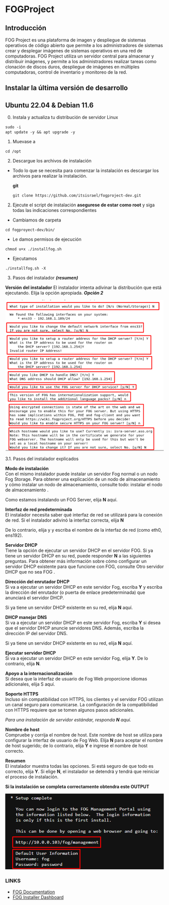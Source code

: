 # FOGProject 

## Introducción

FOG Project es una plataforma de imagen y despliegue de sistemas operativos de código abierto que permite a los administradores de sistemas crear y desplegar imágenes de sistemas operativos en una red de computadoras. FOG Project utiliza un servidor central para almacenar y distribuir imágenes, y permite a los administradores realizar tareas como clonación de discos duros, despliegue de imágenes en múltiples computadoras, control de inventario y monitoreo de la red. 

## Instalar la última versión de desarrollo
## Ubuntu 22.04 & Debian 11.6

0. Instala y actualiza tu distribución de servidor Linux
```
sudo -i
apt update -y && apt upgrade -y
```
1. Muevase a 
```
cd /opt
```
2. Descargue los archivos de instalación

* Todo lo que se necesita para comenzar la instalación es descargar los archivos para realizar la instalación.

  **git** 
  ```
  git clone https://github.com/itsisrael/fogproject-dev.git
  ```

2. Ejecute el script de instalación **asegurese de estar como root** y siga todas las indicaciones correspondientes

- Cambiamos de carpeta 

```
cd fogproyect-dev/bin/
```
- Le damos permisos de ejecución
```
chmod u+x ./installfog.sh
```
- Ejecutamos
```
./installfog.sh -X
```

3. Pasos del instalador ***(resumen)***
   
**Versión del instalador**
El instalador intenta adivinar la distribución que está ejecutando. Elija la opción apropiada.
***Opción 2***

![FOG PROJECT](./1.png)

3.1. Pasos del instalador explicados 


**Modo de instalación**  
Con el mismo instalador puede instalar un servidor Fog normal o un nodo Fog Storage. Para obtener una explicación de un nodo de almacenamiento y cómo instalar un nodo de almacenamiento, consulte todo: instalar el nodo de almacenamiento .

Como estamos instalando un FOG Server, elija **N** aquí.

**Interfaz de red predeterminada**  
El instalador necesita saber qué interfaz de red se utilizará para la conexión de red. Si el instalador adivinó la interfaz correcta, elija **N**

De lo contrario, elija y y escriba el nombre de la interfaz de red (como eth0, ens192).

**Servidor DHCP**  
Tiene la opción de ejecutar un servidor DHCP en el servidor FOG. Si ya tiene un servidor DHCP en su red, puede responder **N** a las siguientes preguntas. Para obtener más información sobre cómo configurar un servidor DHCP existente para que funcione con FOG, consulte Otro servidor DHCP que no sea FOG .


**Dirección del enrutador DHCP**  
Si va a ejecutar un servidor DHCP en este servidor Fog, escriba **Y** y escriba la dirección del enrutador (o puerta de enlace predeterminada) que anunciará el servidor DHCP.

Si ya tiene un servidor DHCP existente en su red, elija **N** aquí.

**DHCP manejar DNS**  
Si va a ejecutar un servidor DHCP en este servidor Fog, escriba **Y** si desea que el servidor DHCP anuncie servidores DNS. Además, escriba la dirección IP del servidor DNS.

Si ya tiene un servidor DHCP existente en su red, elija **N** aquí.

**Ejecutar servidor DHCP**  
Si va a ejecutar un servidor DHCP en este servidor Fog, elija **Y**. De lo contrario, elija **N**.

**Apoyo a la internacionalización**  
Si desea que la interfaz de usuario de Fog Web proporcione idiomas adicionales, elija S aquí.

**Soporte HTTPS**  
Incluso sin compatibilidad con HTTPS, los clientes y el servidor FOG utilizan un canal seguro para comunicarse. La configuración de la compatibilidad con HTTPS requiere que se tomen algunos pasos adicionales.

*Para una instalación de servidor estándar, responda **N** aquí.*

**Nombre de host**  
Compruebe y corrija el nombre de host. Este nombre de host se utiliza para configurar la interfaz de usuario de Fog Web. Elija **N** para aceptar el nombre de host sugerido; de lo contrario, elija **Y** e ingrese el nombre de host correcto.

**Resumen**  
El instalador muestra todas las opciones. Si está seguro de que todo es correcto, elija **Y**. Si elige **N**, el instalador se detendrá y tendrá que reiniciar el proceso de instalación.  

**Si la instalación se completa correctamente obtendra este OUTPUT**

![FOG PROJECT](./2.png)

### LINKS  
- [FOG Documentation](https://docs.fogproject.org/en/latest/index.html)
- [FOG Installer Dashboard](https://fogtesting.fogproject.us/)
